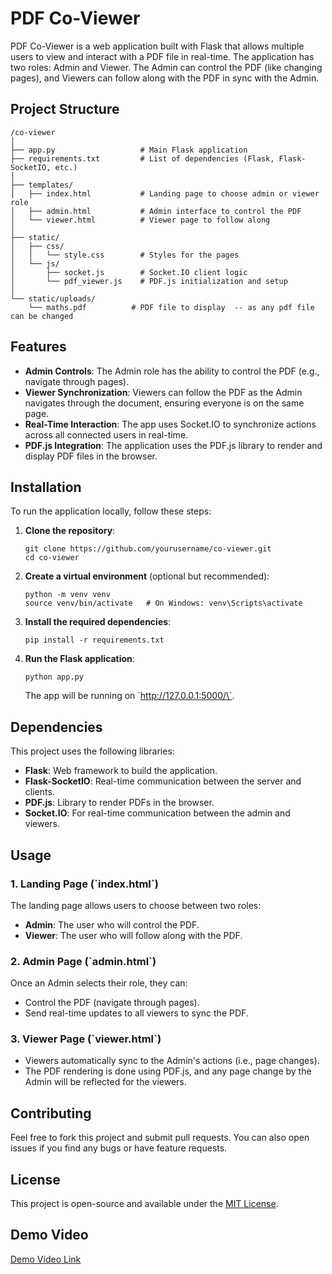 # PDF Co-Viewer

PDF Co-Viewer is a web application built with Flask that allows multiple users to view and interact with a PDF file in real-time. The application has two roles: Admin and Viewer. The Admin can control the PDF (like changing pages), and Viewers can follow along with the PDF in sync with the Admin.

## Project Structure

    /co-viewer
    │
    ├── app.py                   # Main Flask application
    ├── requirements.txt         # List of dependencies (Flask, Flask-SocketIO, etc.)
    │
    ├── templates/
    │   ├── index.html           # Landing page to choose admin or viewer role
    │   ├── admin.html           # Admin interface to control the PDF
    │   └── viewer.html          # Viewer page to follow along
    │
    ├── static/
    │   ├── css/
    │   │   └── style.css        # Styles for the pages
    │   └── js/
    │       ├── socket.js        # Socket.IO client logic
    │       └── pdf_viewer.js    # PDF.js initialization and setup
    │
    └── static/uploads/
        └── maths.pdf          # PDF file to display  -- as any pdf file can be changed

## Features

- **Admin Controls**: The Admin role has the ability to control the PDF (e.g., navigate through pages).
- **Viewer Synchronization**: Viewers can follow the PDF as the Admin navigates through the document, ensuring everyone is on the same page.
- **Real-Time Interaction**: The app uses Socket.IO to synchronize actions across all connected users in real-time.
- **PDF.js Integration**: The application uses the PDF.js library to render and display PDF files in the browser.

## Installation

To run the application locally, follow these steps:

1. **Clone the repository**:

       git clone https://github.com/yourusername/co-viewer.git
       cd co-viewer

2. **Create a virtual environment** (optional but recommended):

       python -m venv venv
       source venv/bin/activate   # On Windows: venv\Scripts\activate

3. **Install the required dependencies**:

       pip install -r requirements.txt

4. **Run the Flask application**:

       python app.py

   The app will be running on \`http://127.0.0.1:5000/\`.

## Dependencies

This project uses the following libraries:

- **Flask**: Web framework to build the application.
- **Flask-SocketIO**: Real-time communication between the server and clients.
- **PDF.js**: Library to render PDFs in the browser.
- **Socket.IO**: For real-time communication between the admin and viewers.

## Usage

### 1. **Landing Page (\`index.html\`)**
The landing page allows users to choose between two roles:
- **Admin**: The user who will control the PDF.
- **Viewer**: The user who will follow along with the PDF.

### 2. **Admin Page (\`admin.html\`)**
Once an Admin selects their role, they can:
- Control the PDF (navigate through pages).
- Send real-time updates to all viewers to sync the PDF.

### 3. **Viewer Page (\`viewer.html\`)**
- Viewers automatically sync to the Admin's actions (i.e., page changes).
- The PDF rendering is done using PDF.js, and any page change by the Admin will be reflected for the viewers.

## Contributing

Feel free to fork this project and submit pull requests. You can also open issues if you find any bugs or have feature requests.

## License

This project is open-source and available under the [MIT License](LICENSE).

## Demo Video
[Demo Video Link](https://drive.google.com/file/d/1jRDLI6RmusKk2mU2gg6M5qFB6i13JLV0/view?usp=sharing)

